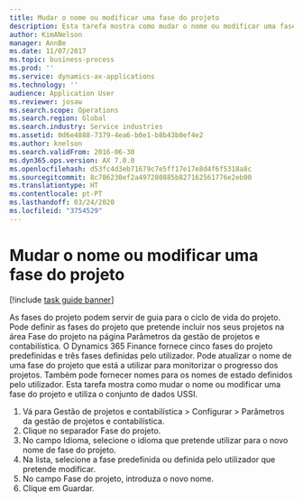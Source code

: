 ```yaml
---
title: Mudar o nome ou modificar uma fase do projeto
description: Esta tarefa mostra como mudar o nome ou modificar uma fase do projeto.
author: KimANelson
manager: AnnBe
ms.date: 11/07/2017
ms.topic: business-process
ms.prod: ''
ms.service: dynamics-ax-applications
ms.technology: ''
audience: Application User
ms.reviewer: josaw
ms.search.scope: Operations
ms.search.region: Global
ms.search.industry: Service industries
ms.assetid: 0d6e4888-7379-4ea6-b0e1-b8b43b0ef4e2
ms.author: knelson
ms.search.validFrom: 2016-06-30
ms.dyn365.ops.version: AX 7.0.0
ms.openlocfilehash: d53fc4d3eb71679c7e5ff17e17e8d4f6f5318a8c
ms.sourcegitcommit: 8c786230ef2a497280885b827162561776e2eb00
ms.translationtype: HT
ms.contentlocale: pt-PT
ms.lasthandoff: 03/24/2020
ms.locfileid: "3754529"
---
```

# <a name="rename-or-modify-a-project-stage"></a>Mudar o nome ou modificar uma fase do projeto

[!include [task guide banner](../../includes/task-guide-banner.md)]

As fases do projeto podem servir de guia para o ciclo de vida do projeto. Pode definir as fases do projeto que pretende incluir nos seus projetos na área Fase do projeto na página Parâmetros da gestão de projetos e contabilística. O Dynamics 365 Finance fornece cinco fases do projeto predefinidas e três fases definidas pelo utilizador. Pode atualizar o nome de uma fase do projeto que está a utilizar para monitorizar o progresso dos projetos. Também pode fornecer nomes para os nomes de estado definidos pelo utilizador. Esta tarefa mostra como mudar o nome ou modificar uma fase do projeto e utiliza o conjunto de dados USSI.

1. Vá para Gestão de projetos e contabilística > Configurar > Parâmetros da gestão de projetos e contabilística.
2. Clique no separador Fase do projeto.
3. No campo Idioma, selecione o idioma que pretende utilizar para o novo nome de fase do projeto.
4. Na lista, selecione a fase predefinida ou definida pelo utilizador que pretende modificar. 
5. No campo Fase do projeto, introduza o novo nome.
6. Clique em Guardar.

